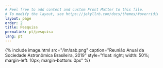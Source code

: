 ```yaml
---
# Feel free to add content and custom Front Matter to this file.
# To modify the layout, see https://jekyllrb.com/docs/themes/#overriding-theme-defaults
layout: page
order: 2
title: Pesquisa
permalink: pt/pesquisa
lang: pt
---
```


{% include image.html src="/im/sab.png"
                      caption="Reunião Anual da Sociedade Astronômica Brasileira, 2019"
                      style="float: right; width: 50%; margin-left: 10px; margin-bottom: 0px" %}
